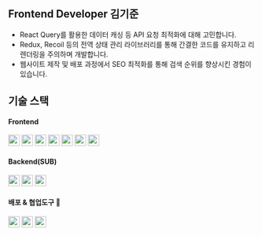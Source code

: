 <div align=""><h2>Frontend Developer 김기준</h2></div>

<div align=""> 
  <ul>
    <li>React Query를 활용한 데이터 캐싱 등 API 요청 최적화에 대해 고민합니다.</li>
    <li>Redux, Recoil 등의 전역 상태 관리 라이브러리를 통해 간결한 코드를 유지하고 리렌더링을 주의하며 개발합니다.</li>
    <li>웹사이트 제작 및 배포 과정에서 SEO 최적화를 통해 검색 순위를 향상시킨 경험이 있습니다.</li>
  </ul>
</div>

<div align=""><h2>기술 스택</h2></div>

<div align=""><h4>Frontend</h4></div>
<div align=""> 
  <img src="https://img.shields.io/badge/TypeScript-3178C6?style=for-the-badge&logo=typescript&logoColor=white" height="23">
  <img src="https://img.shields.io/badge/React-61DAFB?style=for-the-badge&logo=react&logoColor=black" height="23">
  <img src="https://img.shields.io/badge/Next.js-000000?style=for-the-badge&logo=next.js&logoColor=white" height="23"> 
  <img src="https://img.shields.io/badge/React Query-FF4154?style=for-the-badge&logo=react-query&logoColor=white" height="23"> 
  <img src="https://img.shields.io/badge/Redux-764ABC?style=for-the-badge&logo=redux&logoColor=white" height="23"> 
  <img src="https://img.shields.io/badge/Recoil-007AF4?style=for-the-badge&logo=recoil&logoColor=white" height="23">
  <img src="https://img.shields.io/badge/Tailwind CSS-06B6D4?style=for-the-badge&logo=tailwindcss&logoColor=white" height="23"> 
</div>

<div align=""><h4>Backend(SUB)</h4></div>
<div align=""> 
  <img src="https://img.shields.io/badge/Node.js-339933?style=for-the-badge&logo=node.js&logoColor=white" height="23"> 
  <img src="https://img.shields.io/badge/MongoDB-47A248?style=for-the-badge&logo=mongodb&logoColor=white" height="23"> 
  <img src="https://img.shields.io/badge/PostgreSQL-4169E1?style=for-the-badge&logo=postgresql&logoColor=white" height="23">
</div>

<div align=""><h4>배포 & 협업도구 🚀</h4></div>
<div align=""> 
  <img src="https://img.shields.io/badge/AWS EC2-232F3E?style=for-the-badge&logo=amazonaws&logoColor=white" height="23">
  <img src="https://img.shields.io/badge/Vercel-000000?style=for-the-badge&logo=vercel&logoColor=white" height="23"> 
  <img src="https://img.shields.io/badge/Jira-0052CC?style=for-the-badge&logo=jira&logoColor=white" height="23">
</div>
